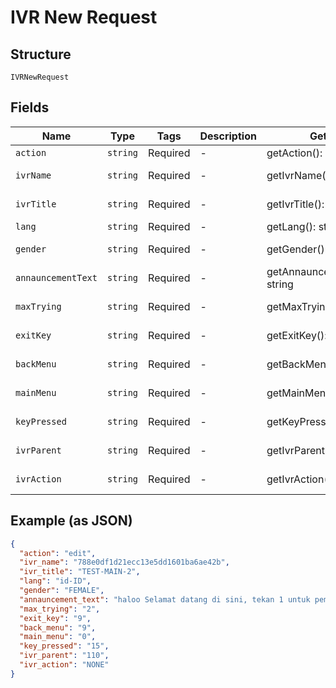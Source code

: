 
# IVR New Request

## Structure

`IVRNewRequest`

## Fields

| Name | Type | Tags | Description | Getter | Setter |
|  --- | --- | --- | --- | --- | --- |
| `action` | `string` | Required | - | getAction(): string | setAction(string action): void |
| `ivrName` | `string` | Required | - | getIvrName(): string | setIvrName(string ivrName): void |
| `ivrTitle` | `string` | Required | - | getIvrTitle(): string | setIvrTitle(string ivrTitle): void |
| `lang` | `string` | Required | - | getLang(): string | setLang(string lang): void |
| `gender` | `string` | Required | - | getGender(): string | setGender(string gender): void |
| `annauncementText` | `string` | Required | - | getAnnauncementText(): string | setAnnauncementText(string annauncementText): void |
| `maxTrying` | `string` | Required | - | getMaxTrying(): string | setMaxTrying(string maxTrying): void |
| `exitKey` | `string` | Required | - | getExitKey(): string | setExitKey(string exitKey): void |
| `backMenu` | `string` | Required | - | getBackMenu(): string | setBackMenu(string backMenu): void |
| `mainMenu` | `string` | Required | - | getMainMenu(): string | setMainMenu(string mainMenu): void |
| `keyPressed` | `string` | Required | - | getKeyPressed(): string | setKeyPressed(string keyPressed): void |
| `ivrParent` | `string` | Required | - | getIvrParent(): string | setIvrParent(string ivrParent): void |
| `ivrAction` | `string` | Required | - | getIvrAction(): string | setIvrAction(string ivrAction): void |

## Example (as JSON)

```json
{
  "action": "edit",
  "ivr_name": "788e0df1d21ecc13e5dd1601ba6ae42b",
  "ivr_title": "TEST-MAIN-2",
  "lang": "id-ID",
  "gender": "FEMALE",
  "annauncement_text": "haloo Selamat datang di sini, tekan 1 untuk pembelian, 2 untuk penjualan, 9 untuk mengakhiri",
  "max_trying": "2",
  "exit_key": "9",
  "back_menu": "9",
  "main_menu": "0",
  "key_pressed": "15",
  "ivr_parent": "110",
  "ivr_action": "NONE"
}
```

